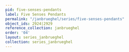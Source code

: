 ```yaml
---
pid: five-senses-pendants
label: Five Senses Pendants
permalink: "/janbrueghel/series/five-senses-pendants"
object_ids: 2924|2929
reference_collection: janbrueghel
order: '04'
layout: series_janbrueghel
collection: series_janbrueghel
---
```

